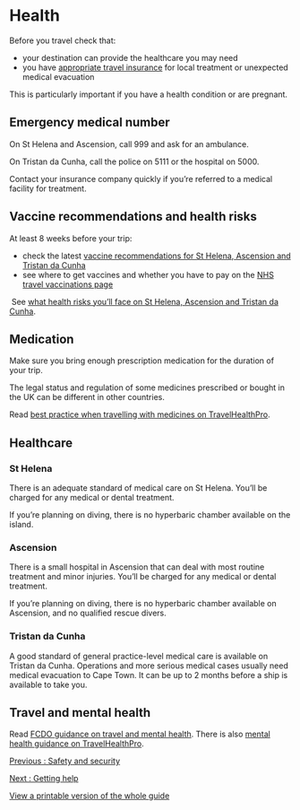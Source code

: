 # Health

Before you travel check that:

* your destination can provide the healthcare you may need
* you have [appropriate travel insurance](https://www.gov.uk/guidance/foreign-travel-insurance) for local treatment or unexpected medical evacuation

This is particularly important if you have a health condition or are pregnant.

## Emergency medical number

On St Helena and Ascension, call 999 and ask for an ambulance.

On Tristan da Cunha, call the police on 5111 or the hospital on 5000.

Contact your insurance company quickly if you’re referred to a medical facility for treatment.

## Vaccine recommendations and health risks

At least 8 weeks before your trip:

* check the latest [vaccine recommendations for St Helena, Ascension and Tristan da Cunha](https://travelhealthpro.org.uk/country/14/st-helena-ascension-tristan-da-cunha#Vaccine_Recommendations)
* see where to get vaccines and whether you have to pay on the [NHS travel vaccinations page](https://www.nhs.uk/conditions/travel-vaccinations/)

 See [what health risks you’ll face on St Helena, Ascension and Tristan da Cunha](https://travelhealthpro.org.uk/country/14/st-helena-ascension-tristan-da-cunha).

## Medication

Make sure you bring enough prescription medication for the duration of your trip.

The legal status and regulation of some medicines prescribed or bought in the UK can be different in other countries.

Read [best practice when travelling with medicines on TravelHealthPro](https://travelhealthpro.org.uk/factsheet/43/medicines-abroad).

## Healthcare

### St Helena

There is an adequate standard of medical care on St Helena. You’ll be charged for any medical or dental treatment.

If you’re planning on diving, there is no hyperbaric chamber available on the island.

### Ascension

There is a small hospital in Ascension that can deal with most routine treatment and minor injuries. You’ll be charged for any medical or dental treatment.

If you’re planning on diving, there is no hyperbaric chamber available on Ascension, and no qualified rescue divers.

### Tristan da Cunha

A good standard of general practice-level medical care is available on Tristan da Cunha. Operations and more serious medical cases usually need medical evacuation to Cape Town. It can be up to 2 months before a ship is available to take you.

## Travel and mental health

Read [FCDO guidance on travel and mental health](https://www.gov.uk/guidance/foreign-travel-advice-for-people-with-mental-health-issues). There is also [mental health guidance on TravelHealthPro](https://travelhealthpro.org.uk/factsheet/85/travelling-with-mental-health-conditions).

[Previous
:
Safety and security](/foreign-travel-advice/st-helena-ascension-and-tristan-da-cunha/safety-and-security)

[Next
:
Getting help](/foreign-travel-advice/st-helena-ascension-and-tristan-da-cunha/getting-help)

[View a printable version of the whole guide](/foreign-travel-advice/st-helena-ascension-and-tristan-da-cunha/print)